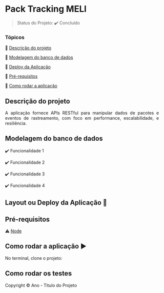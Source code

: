 <h1>Pack Tracking MELI</h1> 

> Status do Projeto: :heavy_check_mark: Concluído

### Tópicos 

:small_blue_diamond: [Descrição do projeto](#descrição-do-projeto)

:small_blue_diamond: [Modelagem do banco de dados](#modelagem-do-banco-de-dados)

:small_blue_diamond: [Deploy da Aplicação](#deploy-da-aplicação-dash)

:small_blue_diamond: [Pré-requisitos](#pré-requisitos)

:small_blue_diamond: [Como rodar a aplicação](#como-rodar-a-aplicação-arrow_forward)

## Descrição do projeto 

<p align="justify">
   A aplicação fornece APIs RESTful para manipular dados de pacotes e eventos de rastreamento, com foco em performance, escalabilidade, e resiliência.
</p>

## Modelagem do banco de dados

:heavy_check_mark: Funcionalidade 1  

:heavy_check_mark: Funcionalidade 2  

:heavy_check_mark: Funcionalidade 3  

:heavy_check_mark: Funcionalidade 4  

## Layout ou Deploy da Aplicação :dash:


## Pré-requisitos

:warning: [Node](https://nodejs.org/en/download/)

## Como rodar a aplicação :arrow_forward:

No terminal, clone o projeto: 


## Como rodar os testes



Copyright :copyright: Ano - Titulo do Projeto

